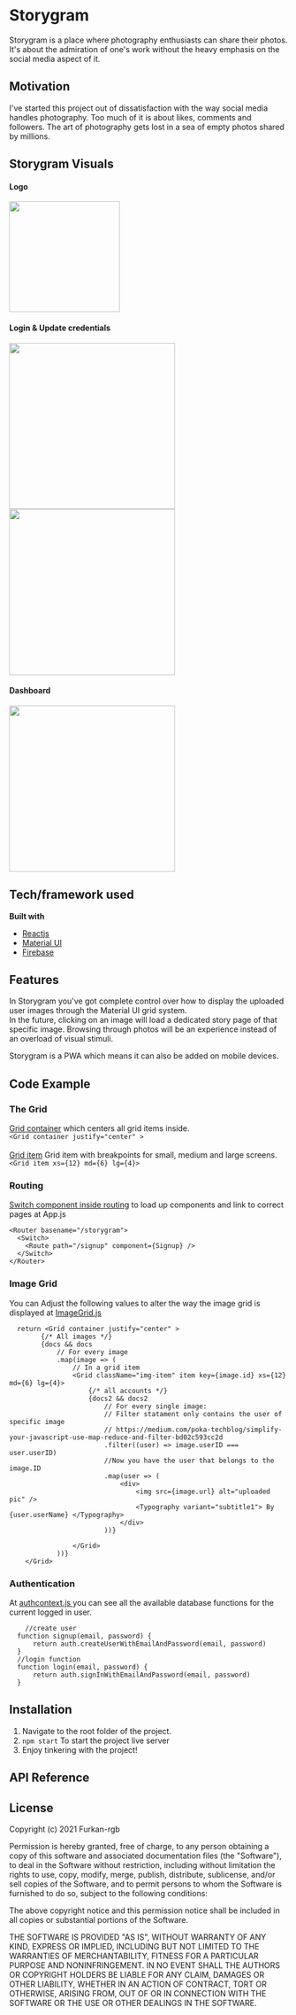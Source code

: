 # Storygram

Storygram is a place where photography enthusiasts can share their photos. It's about the admiration of one's work without the heavy emphasis on the social media aspect of it. 

## Motivation
I've started this project out of dissatisfaction with the way social media handles photography. Too much of it is about likes, comments and followers. The art of photography gets lost in a sea of empty photos shared by millions.

## Storygram Visuals
#### Logo
<a href="url"><img src="https://i.imgur.com/fdBvgyZ.png" height="200" align="center"></a> <br>

#### Login & Update credentials
<a href="url"><img src="https://i.imgur.com/lHefmUK.png" height="300"></a>
<a href="url"><img src="https://i.imgur.com/LrZR8Ev.png" height="300"></a>

#### Dashboard
<a href="url"><img src="https://i.imgur.com/S3P16aH.png" height="300"></a> <br>

## Tech/framework used
**Built with**
- <a href="https://create-react-app.dev/docs/getting-started/">Reactjs</a>
- <a href="https://material-ui.com/getting-started/installation/">Material UI</a>
- <a href="https://firebase.google.com/docs/web/setup">Firebase</a>

## Features
<p>In Storygram you've got complete control over how to display the uploaded user images through the Material UI grid system. <br>In the future, clicking on an image will load a dedicated story page of that specific image. Browsing through photos will be an experience instead of an overload of visual stimuli.</p>

<p>Storygram is a PWA which means it can also be added on mobile devices.</p>

## Code Example
### The Grid
<a href="https://material-ui.com/components/grid/">Grid container<a> which centers all grid items inside.<br>
`<Grid container justify="center" >` <br><br>
<a href="https://material-ui.com/components/grid/">Grid item<a> Grid item with breakpoints for small, medium and large screens.<br> 
`<Grid item xs={12} md={6} lg={4}>` <br>
  
 ### Routing
  <p> <a href="https://reactrouter.com/web/guides/quick-start">Switch component inside routing</a> to load up components and link to correct pages at App.js </p>
  
```JSX
<Router basename="/storygram">
  <Switch>
    <Route path="/signup" component={Signup} />
  </Switch>
</Router>
```
### Image Grid
<p> You can Adjust the following values to alter the way the image grid is displayed at <a href="https://github.com/Furkan-rgb/photo_db/blob/main/src/components/ImageGrid.js">ImageGrid.js</a> </p>
  
```JSX    
  return <Grid container justify="center" >
        {/* All images */}
        {docs && docs
            // For every image
            .map(image => (
                // In a grid item
                <Grid className="img-item" item key={image.id} xs={12} md={6} lg={4}>
                    {/* all accounts */}
                    {docs2 && docs2
                        // For every single image:
                        // Filter statament only contains the user of specific image
                        // https://medium.com/poka-techblog/simplify-your-javascript-use-map-reduce-and-filter-bd02c593cc2d
                        .filter((user) => image.userID === user.userID)
                        //Now you have the user that belongs to the image.ID
                        .map(user => (
                            <div>
                                <img src={image.url} alt="uploaded pic" />
                                <Typography variant="subtitle1"> By {user.userName} </Typography>
                            </div>
                        ))}

                </Grid>
            ))}
    </Grid>
```
### Authentication
<p> At <a href="https://github.com/Furkan-rgb/photo_db/blob/main/src/contexts/AuthContext.js"> authcontext.js </a> you can see all the available database functions for the current logged in user.
  
  ```JSX
      //create user
    function signup(email, password) {
        return auth.createUserWithEmailAndPassword(email, password)
    }
    //login function
    function login(email, password) {
        return auth.signInWithEmailAndPassword(email, password)
    }
```
    
## Installation
1. Navigate to the root folder of the project.
2. `npm start` To start the project live server
3. Enjoy tinkering with the project!

## API Reference


## License

Copyright (c) 2021 Furkan-rgb

Permission is hereby granted, free of charge, to any person obtaining a copy
of this software and associated documentation files (the "Software"), to deal
in the Software without restriction, including without limitation the rights
to use, copy, modify, merge, publish, distribute, sublicense, and/or sell
copies of the Software, and to permit persons to whom the Software is
furnished to do so, subject to the following conditions:

The above copyright notice and this permission notice shall be included in all
copies or substantial portions of the Software.

THE SOFTWARE IS PROVIDED "AS IS", WITHOUT WARRANTY OF ANY KIND, EXPRESS OR
IMPLIED, INCLUDING BUT NOT LIMITED TO THE WARRANTIES OF MERCHANTABILITY,
FITNESS FOR A PARTICULAR PURPOSE AND NONINFRINGEMENT. IN NO EVENT SHALL THE
AUTHORS OR COPYRIGHT HOLDERS BE LIABLE FOR ANY CLAIM, DAMAGES OR OTHER
LIABILITY, WHETHER IN AN ACTION OF CONTRACT, TORT OR OTHERWISE, ARISING FROM,
OUT OF OR IN CONNECTION WITH THE SOFTWARE OR THE USE OR OTHER DEALINGS IN THE
SOFTWARE.
